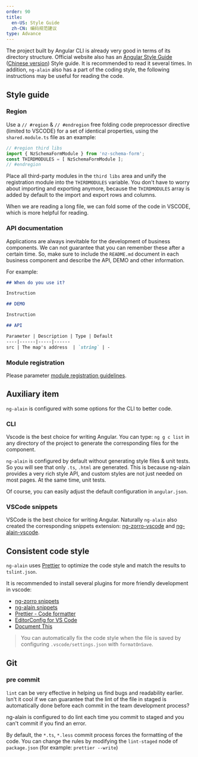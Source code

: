 ```yaml
---
order: 90
title:
  en-US: Style Guide
  zh-CN: 编码规范建议
type: Advance
---
```


The project built by Angular CLI is already very good in terms of its directory structure. Official website also has an [Angular Style Guide](https://angular.io/guide/styleguide) ([Chinese version](https://angular.cn/guide/styleguide)) Style guide. It is recommended to read it several times. In addition, `ng-alain` also has a part of the coding style, the following instructions may be useful for reading the code.

## Style guide

### Region

Use a `// #region` & `// #endregion` free folding code preprocessor directive (limited to VSCODE) for a set of identical properties, using the `shared.module.ts` file as an example:

```ts
// #region third libs
import { NzSchemaFormModule } from 'nz-schema-form';
const THIRDMODULES = [ NzSchemaFormModule ];
// #endregion
```

Place all third-party modules in the `third libs` area and unify the registration module into the `THIRDMODULES` variable. You don't have to worry about importing and exporting anymore, because the `THIRDMODULES` array is added by default to the import and export rows and columns.

When we are reading a long file, we can fold some of the code in VSCODE, which is more helpful for reading.

### API documentation

Applications are always inevitable for the development of business components. We can not guarantee that you can remember these after a certain time. So, make sure to include the `README.md` document in each business component and describe the API, DEMO and other information. 

For example:

```markdown
## When do you use it?

Instruction

## DEMO

Instruction

## API

Parameter | Description | Type | Default
----|------|-----|------
src | The map's address  | `string` | -
```

### Module registration

Please parameter [module registration guidelines](/docs/module).

## Auxiliary item

`ng-alain` is configured with some options for the CLI to better code.

### CLI

Vscode is the best choice for writing Angular. You can type: `ng g c list` in any directory of the project to generate the corresponding files for the component.

`ng-alain` is configured by default without generating style files & unit tests. So you will see that only `.ts`, `.html` are generated. This is because ng-alain provides a very rich style API, and custom styles are not just needed on most pages. At the same time, unit tests.

Of course, you can easily adjust the default configuration in `angular.json`.

### VSCode snippets

VSCode is the best choice for writing Angular. Naturally `ng-alain` also created the corresponding snippets extension: [ng-zorro-vscode](//marketplace.visualstudio.com/items?itemName=cipchk.ng-zorro-vscode) and [ng-alain-vscode](//marketplace.visualstudio.com/items?itemName=cipchk.ng-alain-vscode).

## Consistent code style

`ng-alain` uses [Prettier](https://prettier.io/) to optimize the code style and match the results to `tslint.json`.

It is recommended to install several plugins for more friendly development in vscode:

- [ng-zorro snippets](https://marketplace.visualstudio.com/items?itemName=cipchk.ng-zorro-vscode)
- [ng-alain snippets](https://marketplace.visualstudio.com/items?itemName=cipchk.ng-alain-vscode)
- [Prettier - Code formatter](https://marketplace.visualstudio.com/items?itemName=esbenp.prettier-vscode)
- [EditorConfig for VS Code](https://marketplace.visualstudio.com/items?itemName=EditorConfig.EditorConfig)
- [Document This](https://marketplace.visualstudio.com/items?itemName=joelday.docthis)

> You can automatically fix the code style when the file is saved by configuring `.vscode/settings.json` with `formatOnSave`.

## Git

### pre commit

`lint` can be very effective in helping us find bugs and readability earlier. Isn't it cool if we can guarantee that the lint of the file in staged is automatically done before each commit in the team development process?

ng-alain is configured to do lint each time you commit to staged and you can't commit if you find an error.

By default, the `*.ts`, `*.less` commit process forces the formatting of the code. You can change the rules by modifying the `lint-staged` node of `package.json` (for example: `prettier --write`)
